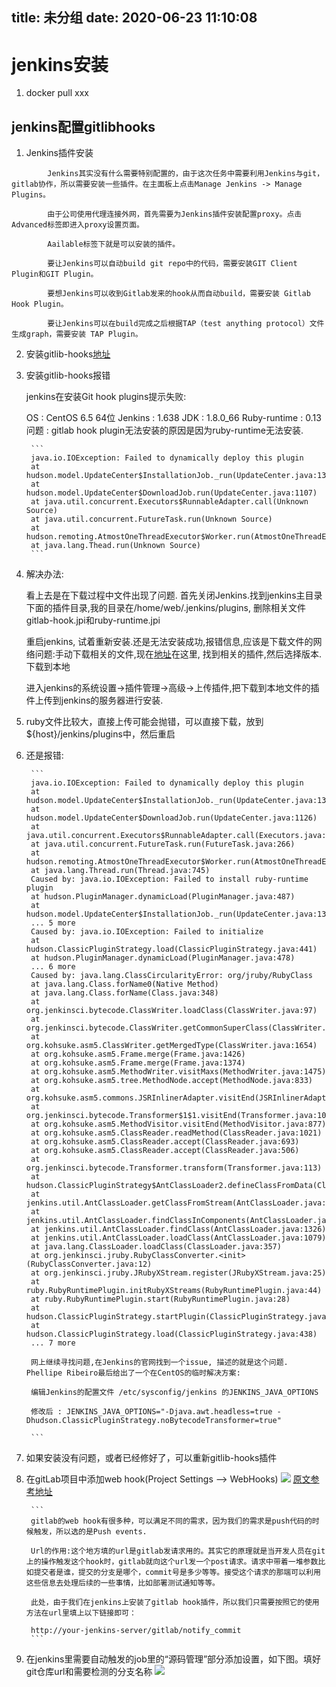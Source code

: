 title: 未分组
date: 2020-06-23 11:10:08
---------
# jenkins安装

1. docker pull xxx

## jenkins配置gitlibhooks

1. Jenkins插件安装
```
		Jenkins其实没有什么需要特别配置的，由于这次任务中需要利用Jenkins与git，gitlab协作，所以需要安装一些插件。在主面板上点击Manage Jenkins -> Manage Plugins。

		由于公司使用代理连接外网，首先需要为Jenkins插件安装配置proxy。点击Advanced标签即进入proxy设置页面。

		Aailable标签下就是可以安装的插件。

		要让Jenkins可以自动build git repo中的代码，需要安装GIT Client Plugin和GIT Plugin。

		要想Jenkins可以收到Gitlab发来的hook从而自动build，需要安装 Gitlab Hook Plugin。

		要让Jenkins可以在build完成之后根据TAP（test anything protocol）文件生成graph，需要安装 TAP Plugin。
```

2. 安装gitlib-hooks[地址](https://wiki.jenkins-ci.org/display/JENKINS/Gitlab+Hook+Plugin)
3. 安装gitlib-hooks报错

     jenkins在安装Git hook plugins提示失败:

    OS : CentOS 6.5 64位
    Jenkins : 1.638
     JDK : 1.8.0_66
    Ruby-runtime : 0.13
    问题 : gitlab hook plugin无法安装的原因是因为ruby-runtime无法安装.

		```
		java.io.IOException: Failed to dynamically deploy this plugin
		at hudson.model.UpdateCenter$InstallationJob._run(UpdateCenter.java:1308)
		at hudson.model.UpdateCenter$DownloadJob.run(UpdateCenter.java:1107)
		at java.util.concurrent.Executors$RunnableAdapter.call(Unknown Source)
		at java.util.concurrent.FutureTask.run(Unknown Source)
		at hudson.remoting.AtmostOneThreadExecutor$Worker.run(AtmostOneThreadExecutor.java:104)
		at java.lang.Thead.run(Unknown Source)
		```

4. 解决办法:

    看上去是在下载过程中文件出现了问题. 首先关闭Jenkins.找到jenkins主目录下面的插件目录,我的目录在/home/web/.jenkins/plugins, 删除相关文件gitlab-hook.jpi和ruby-runtime.jpi

    重启jenkins, 试着重新安装.还是无法安装成功,报错信息,应该是下载文件的网络问题:手动下载相关的文件,现在[地址](https://updates.jenkins-ci.org/download/plugins "地址")在这里, 找到相关的插件,然后选择版本.下载到本地

    进入jenkins的系统设置->插件管理->高级->上传插件,把下载到本地文件的插件上传到jenkins的服务器进行安装.

5. ruby文件比较大，直接上传可能会抛错，可以直接下载，放到${host}/jenkins/plugins中，然后重启

6. 还是报错:

		```
		java.io.IOException: Failed to dynamically deploy this plugin
		at hudson.model.UpdateCenter$InstallationJob._run(UpdateCenter.java:1328)
		at hudson.model.UpdateCenter$DownloadJob.run(UpdateCenter.java:1126)
		at java.util.concurrent.Executors$RunnableAdapter.call(Executors.java:511)
		at java.util.concurrent.FutureTask.run(FutureTask.java:266)
		at hudson.remoting.AtmostOneThreadExecutor$Worker.run(AtmostOneThreadExecutor.java:110)
		at java.lang.Thread.run(Thread.java:745)
		Caused by: java.io.IOException: Failed to install ruby-runtime plugin
		at hudson.PluginManager.dynamicLoad(PluginManager.java:487)
		at hudson.model.UpdateCenter$InstallationJob._run(UpdateCenter.java:1324)
		... 5 more
		Caused by: java.io.IOException: Failed to initialize
		at hudson.ClassicPluginStrategy.load(ClassicPluginStrategy.java:441)
		at hudson.PluginManager.dynamicLoad(PluginManager.java:478)
		... 6 more
		Caused by: java.lang.ClassCircularityError: org/jruby/RubyClass
		at java.lang.Class.forName0(Native Method)
		at java.lang.Class.forName(Class.java:348)
		at org.jenkinsci.bytecode.ClassWriter.loadClass(ClassWriter.java:97)
		at org.jenkinsci.bytecode.ClassWriter.getCommonSuperClass(ClassWriter.java:64)
		at org.kohsuke.asm5.ClassWriter.getMergedType(ClassWriter.java:1654)
		at org.kohsuke.asm5.Frame.merge(Frame.java:1426)
		at org.kohsuke.asm5.Frame.merge(Frame.java:1374)
		at org.kohsuke.asm5.MethodWriter.visitMaxs(MethodWriter.java:1475)
		at org.kohsuke.asm5.tree.MethodNode.accept(MethodNode.java:833)
		at org.kohsuke.asm5.commons.JSRInlinerAdapter.visitEnd(JSRInlinerAdapter.java:187)
		at org.jenkinsci.bytecode.Transformer$1$1.visitEnd(Transformer.java:107)
		at org.kohsuke.asm5.MethodVisitor.visitEnd(MethodVisitor.java:877)
		at org.kohsuke.asm5.ClassReader.readMethod(ClassReader.java:1021)
		at org.kohsuke.asm5.ClassReader.accept(ClassReader.java:693)
		at org.kohsuke.asm5.ClassReader.accept(ClassReader.java:506)
		at org.jenkinsci.bytecode.Transformer.transform(Transformer.java:113)
		at hudson.ClassicPluginStrategy$AntClassLoader2.defineClassFromData(ClassicPluginStrategy.java:800)
		at jenkins.util.AntClassLoader.getClassFromStream(AntClassLoader.java:1310)
		at jenkins.util.AntClassLoader.findClassInComponents(AntClassLoader.java:1366)
		at jenkins.util.AntClassLoader.findClass(AntClassLoader.java:1326)
		at jenkins.util.AntClassLoader.loadClass(AntClassLoader.java:1079)
		at java.lang.ClassLoader.loadClass(ClassLoader.java:357)
		at org.jenkinsci.jruby.RubyClassConverter.<init>(RubyClassConverter.java:12)
		at org.jenkinsci.jruby.JRubyXStream.register(JRubyXStream.java:25)
		at ruby.RubyRuntimePlugin.initRubyXStreams(RubyRuntimePlugin.java:44)
		at ruby.RubyRuntimePlugin.start(RubyRuntimePlugin.java:28)
		at hudson.ClassicPluginStrategy.startPlugin(ClassicPluginStrategy.java:449)
		at hudson.ClassicPluginStrategy.load(ClassicPluginStrategy.java:438)
		... 7 more

		网上继续寻找问题,在Jenkins的官网找到一个issue, 描述的就是这个问题. Phellipe Ribeiro最后给出了一个在CentOS的临时解决方案:

		编辑Jenkins的配置文件 /etc/sysconfig/jenkins 的JENKINS_JAVA_OPTIONS

		修改后 : JENKINS_JAVA_OPTIONS="-Djava.awt.headless=true -Dhudson.ClassicPluginStrategy.noBytecodeTransformer=true"

		```

7. 如果安装没有问题，或者已经修好了，可以重新gitlib-hooks插件
8. 在gitLab项目中添加web hook(Project Settings --> WebHooks)
   ![](https://csdn-code.oss.aliyuncs.com/php-upload-images/20161028-1058-31385-4992/1611041-59d2206aa8b32ea8.png)
   [原文参考地址](https://github.com/elvanja/jenkins-gitlab-hook-plugin#notify-commit-hook "原文参考地址")

		```
		gitlab的web hook有很多种，可以满足不同的需求，因为我们的需求是push代码的时候触发，所以选的是Push events.

		Url的作用:这个地方填的url是gitlab发请求用的。其实它的原理就是当开发人员在git上的操作触发这个hook时，gitlab就向这个url发一个post请求。请求中带着一堆参数比如提交者是谁，提交的分支是哪个，commit号是多少等等。接受这个请求的那端可以利用这些信息去处理后续的一些事情，比如部署测试通知等等。

		此处，由于我们在jenkins上安装了gitlab hook插件，所以我们只需要按照它的使用方法在url里填上以下链接即可：

		http://your-jenkins-server/gitlab/notify_commit
		```

9. 在jenkins里需要自动触发的job里的“源码管理”部分添加设置，如下图。填好git仓库url和需要检测的分支名称
![](https://csdn-code.oss.aliyuncs.com/php-upload-images/20161028-1100-17587-3793/1611041-951949d1ebb55811.png)